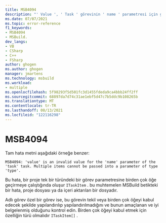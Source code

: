 ```yaml
---
title: MSB4094
description: "' Value ', ' Task ' görevinin ' name ' parametresi için geçersiz bir değerdir. Birden çok öğe ' Type ' türünde bir parametreye geçirilemez."
ms.date: 07/07/2021
ms.topic: error-reference
f1_keywords:
- MSB4094
- MSBuild.
dev_langs:
- VB
- CSharp
- C++
- FSharp
author: ghogen
ms.author: ghogen
manager: jmartens
ms.technology: msbuild
ms.workload:
- multiple
ms.openlocfilehash: 5f98293f5d501fc3d1455fdeda9ca4bbb24ff2ff
ms.sourcegitcommit: 68897da7d74c31ae1ebf5d47c7b5ddc9b108265b
ms.translationtype: MT
ms.contentlocale: tr-TR
ms.lasthandoff: 08/13/2021
ms.locfileid: "122116298"
---
```

# <a name="msb4094"></a>MSB4094

Tam hata metni aşağıdaki örneğe benzer:

```output
MSB4094: 'value' is an invalid value for the 'name' parameter of the 'task' task. Multiple items cannot be passed into a parameter of type 'type'.
```

Bu hata, bir proje tek bir türündeki bir görev parametresine birden çok öğe geçirmeye çalıştığında oluşur `ITaskItem` . bu muhtemelen MSBuild betikteki bir hata, proje dosyası ya da içeri aktarılan bir dosyadır.

Adlı görev özel bir görev ise, bu görevin tekil veya birden çok öğeyi kabul edecek şekilde yapılandırılıp yapılandırılmadığını ve bunun amaçlanan ve iyi belgelenmiş olduğunu kontrol edin. Birden çok öğeyi kabul etmek için özelliğin türü olmalıdır `ITaskItem[]` .
